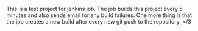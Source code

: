 This is a test project for jenkins job. The job builds this project
every 5 minutes and also sends email for any build failures.
One more thing is that the job creates a new build after every new git push to the repository.
</3

